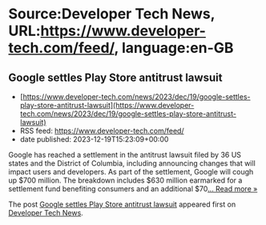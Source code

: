 # Source:Developer Tech News, URL:https://www.developer-tech.com/feed/, language:en-GB

## Google settles Play Store antitrust lawsuit
 - [https://www.developer-tech.com/news/2023/dec/19/google-settles-play-store-antitrust-lawsuit](https://www.developer-tech.com/news/2023/dec/19/google-settles-play-store-antitrust-lawsuit)
 - RSS feed: https://www.developer-tech.com/feed/
 - date published: 2023-12-19T15:23:09+00:00

<p>Google has reached a settlement in the antitrust lawsuit filed by 36 US states and the District of Columbia, including announcing changes that will impact users and developers. As part of the settlement, Google will cough up $700 million. The breakdown includes $630 million earmarked for a settlement fund benefiting consumers and an additional $70<a class="excerpt-read-more" href="https://www.developer-tech.com/news/2023/dec/19/google-settles-play-store-antitrust-lawsuit/" title="ReadGoogle settles Play Store antitrust lawsuit">... Read more &#187;</a></p>
<p>The post <a href="https://www.developer-tech.com/news/2023/dec/19/google-settles-play-store-antitrust-lawsuit/">Google settles Play Store antitrust lawsuit</a> appeared first on <a href="https://www.developer-tech.com">Developer Tech News</a>.</p>

